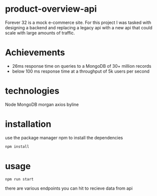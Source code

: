 # product-overview-api

Forever 32 is a mock e-commerce site. For this project I was tasked with designing a backend and replacing a legacy api with a new api that could scale with large amounts of traffic.

# Achievements
- 26ms response time on queries to a MongoDB of 30+ million records
- below 100 ms response time at a throughput of 5k users per second

# technologies
Node
MongoDB
morgan
axios
byline

# installation

use the package manager npm to install the dependencies

```bash
npm install
```

# usage

```bash
npm run start
```

there are various endpoints you can hit to recieve data from api
